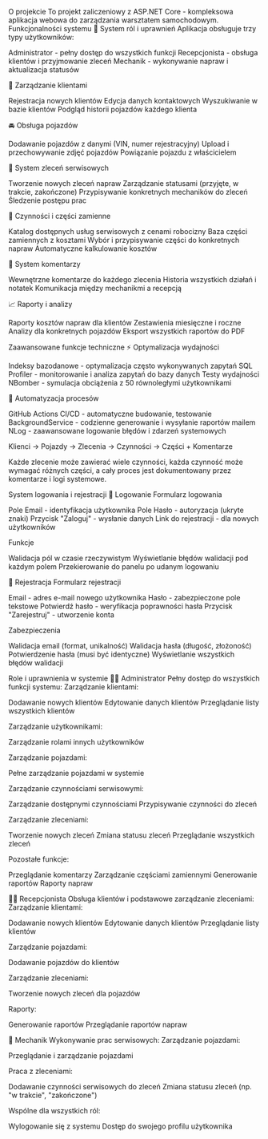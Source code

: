 O projekcie
To projekt zaliczeniowy z ASP.NET Core - kompleksowa aplikacja webowa do zarządzania warsztatem samochodowym.
Funkcjonalności systemu
🔐 System ról i uprawnień
Aplikacja obsługuje trzy typy użytkowników:

Administrator - pełny dostęp do wszystkich funkcji
Recepcjonista - obsługa klientów i przyjmowanie zleceń
Mechanik - wykonywanie napraw i aktualizacja statusów

👤 Zarządzanie klientami

Rejestracja nowych klientów
Edycja danych kontaktowych
Wyszukiwanie w bazie klientów
Podgląd historii pojazdów każdego klienta

🚘 Obsługa pojazdów

Dodawanie pojazdów z danymi (VIN, numer rejestracyjny)
Upload i przechowywanie zdjęć pojazdów
Powiązanie pojazdu z właścicielem

🧾 System zleceń serwisowych

Tworzenie nowych zleceń napraw
Zarządzanie statusami (przyjęte, w trakcie, zakończone)
Przypisywanie konkretnych mechaników do zleceń
Śledzenie postępu prac

🔧 Czynności i części zamienne

Katalog dostępnych usług serwisowych z cenami robocizny
Baza części zamiennych z kosztami
Wybór i przypisywanie części do konkretnych napraw
Automatyczne kalkulowanie kosztów

💬 System komentarzy

Wewnętrzne komentarze do każdego zlecenia
Historia wszystkich działań i notatek
Komunikacja między mechanikmi a recepcją

📈 Raporty i analizy

Raporty kosztów napraw dla klientów
Zestawienia miesięczne i roczne
Analizy dla konkretnych pojazdów
Eksport wszystkich raportów do PDF

Zaawansowane funkcje techniczne
⚡ Optymalizacja wydajności

Indeksy bazodanowe - optymalizacja często wykonywanych zapytań
SQL Profiler - monitorowanie i analiza zapytań do bazy danych
Testy wydajności NBomber - symulacja obciążenia z 50 równoległymi użytkownikami

🤖 Automatyzacja procesów

GitHub Actions CI/CD - automatyczne budowanie, testowanie
BackgroundService - codzienne generowanie i wysyłanie raportów mailem
NLog - zaawansowane logowanie błędów i zdarzeń systemowych

Klienci → Pojazdy → Zlecenia → Czynności → Części + Komentarze

Każde zlecenie może zawierać wiele czynności, każda czynność może wymagać różnych części, a cały proces jest dokumentowany przez komentarze i logi systemowe.

System logowania i rejestracji
🔐 Logowanie
Formularz logowania

Pole Email - identyfikacja użytkownika
Pole Hasło - autoryzacja (ukryte znaki)
Przycisk "Zaloguj" - wysłanie danych
Link do rejestracji - dla nowych użytkowników

Funkcje

Walidacja pól w czasie rzeczywistym
Wyświetlanie błędów walidacji pod każdym polem
Przekierowanie do panelu po udanym logowaniu

📝 Rejestracja
Formularz rejestracji

Email - adres e-mail nowego użytkownika
Hasło - zabezpieczone pole tekstowe
Potwierdź hasło - weryfikacja poprawności hasła
Przycisk "Zarejestruj" - utworzenie konta

Zabezpieczenia

Walidacja email (format, unikalność)
Walidacja hasła (długość, złożoność)
Potwierdzenie hasła (musi być identyczne)
Wyświetlanie wszystkich błędów walidacji

Role i uprawnienia w systemie
👨‍💼 Administrator
Pełny dostęp do wszystkich funkcji systemu:
Zarządzanie klientami:

Dodawanie nowych klientów
Edytowanie danych klientów
Przeglądanie listy wszystkich klientów

Zarządzanie użytkownikami:

Zarządzanie rolami innych użytkowników

Zarządzanie pojazdami:

Pełne zarządzanie pojazdami w systemie

Zarządzanie czynnościami serwisowymi:

Zarządzanie dostępnymi czynnościami
Przypisywanie czynności do zleceń

Zarządzanie zleceniami:

Tworzenie nowych zleceń
Zmiana statusu zleceń
Przeglądanie wszystkich zleceń

Pozostałe funkcje:

Przeglądanie komentarzy
Zarządzanie częściami zamiennymi
Generowanie raportów
Raporty napraw


👩‍💻 Recepcjonista
Obsługa klientów i podstawowe zarządzanie zleceniami:
Zarządzanie klientami:

Dodawanie nowych klientów
Edytowanie danych klientów
Przeglądanie listy klientów

Zarządzanie pojazdami:

Dodawanie pojazdów do klientów

Zarządzanie zleceniami:

Tworzenie nowych zleceń dla pojazdów

Raporty:

Generowanie raportów
Przeglądanie raportów napraw


🔧 Mechanik
Wykonywanie prac serwisowych:
Zarządzanie pojazdami:

Przeglądanie i zarządzanie pojazdami

Praca z zleceniami:

Dodawanie czynności serwisowych do zleceń
Zmiana statusu zleceń (np. "w trakcie", "zakończone")


Wspólne dla wszystkich ról:

Wylogowanie się z systemu
Dostęp do swojego profilu użytkownika
